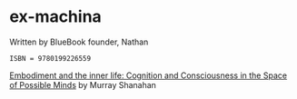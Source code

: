 # ex-machina
Written by BlueBook founder, Nathan

```
ISBN = 9780199226559
```

[Embodiment and the inner life: Cognition and Consciousness in the Space of Possible Minds](http://www.amazon.com/Embodiment-inner-life-Cognition-Consciousness/dp/0199226555) by Murray Shanahan
